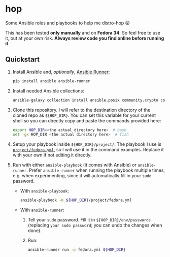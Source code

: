 # hop

Some Ansible roles and playbooks to help me distro-hop :stuck_out_tongue_winking_eye:

This has been tested **only manually** and on **Fedora 34**.
So feel free to use it, but at your own risk.
**Always review code you find online before running it**.

## Quickstart

1. Install Ansible and, _optionally_, [Ansible Runner](https://ansible-runner.readthedocs.io/):

    ```sh
    pip install ansible ansible-runner
    ```

1. Install needed Ansible collections:

    ```sh
    ansible-galaxy collection install ansible.posix community.crypto community.general
    ```

1. Clone this repository.
    I will refer to the destination directory of the cloned repo as `${HOP_DIR}`.
    You can set this variable for your current shell so you can directly copy and paste the commands provided here:

    ```sh
    export HOP_DIR=<the actual directory here>  # bash
    set -gx HOP_DIR <the actual directory here>  # fish
    ```

1. Setup your playbook inside `${HOP_DIR}/project/`.
    The playbook I use is [`project/fedora.yml`](project/fedora.yml), so I will use it in the command examples.
    Replace it with your own if not editing it directly.

1. Run with either `ansible-playbook` (it comes with Ansible) or `ansible-runner`.
    Prefer `ansible-runner` when running the playbook multiple times, e.g. when experimenting,
        since it will automatically fill in your `sudo` password.

    - With `ansible-playbook`:

        ```sh
        ansible-playbook -K ${HOP_DIR}/project/fedora.yml
        ```

    - With `ansible-runner`:

        1. Tell your `sudo` password.
            Fill it in `${HOP_DIR}/env/passwords` (replacing `your sudo password`; you can undo the changes when done).

        1. Run:

            ```sh
            ansible-runner run -p fedora.yml ${HOP_DIR}
            ```
